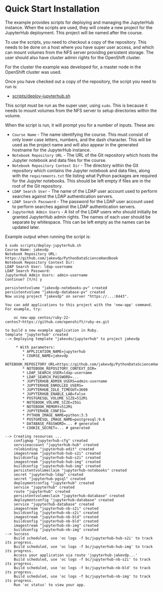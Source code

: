 # Quick Start Installation

The example provides scripts for deploying and managing the JupyterHub instance. When the scripts are used, they will create a new project for the JupyterHub deployment. This project will be named after the course.

To use the scripts, you need to checkout a copy of the repository. This needs to be done on a host where you have super user access, and which can mount volumes from the NFS server providing persistent storage. The user should also have cluster admin rights for the OpenShift cluster.

For the cluster the example was developed for, a master node in the OpenShift cluster was used.

Once you have checked out a copy of the repository, the script you need to run is:

* [scripts/deploy-jupyterhub.sh](../scripts/deploy-jupyterhub.sh)

This script must be run as the super user, using ``sudo``. This is because it needs to mount volumes from the NFS server to setup directories within the volume.

When the script is run, it will prompt you for a number of inputs. These are:

* ``Course Name`` - The name identifying the course. This must consist of only lower case letters, numbers, and the dash character. This will be used as the project name and will also appear in the generated hostname for the JupyterHub instance.
* ``Notebook Repository URL`` - The URL of the Git repository which hosts the Jupyter notebook and data files for the course.
* ``Notebook Repository Context Dir`` - The directory within the Git repository which contains the Jupyter notebook and data files, along with the ``requirements.txt`` file listing what Python packages are required for the Jupyter notebooks. This should be left empty if files are in the root of the Git repository.
* ``LDAP Search User`` - The name of the LDAP user account used to perform searches against the LDAP authentication servers.
* ``LDAP Search Password`` - The password for the LDAP user account used to perform searches against the LDAP authentication servers.
* ``JupyterHub Admin Users`` - A list of the LDAP users who should initially be granted JupyterHub admin rights. The names of each user should be separate by whitespace. This can be left empty as the names can be updated later.

Example output when running the script is:

```
$ sudo scripts/deploy-jupyterhub.sh
Course Name: jakevdp
Notebook Repository URL: https://github.com/jakevdp/PythonDataScienceHandbook
Notebook Repository Context Dir:
LDAP Search User: ldap-username
LDAP Search Password:
JupyterHub Admin Users: admin-username
Continue? [Y/n] y

persistentvolume "jakevdp-notebooks-pv" created
persistentvolume "jakevdp-database-pv" created
Now using project "jakevdp" on server "https://...:8443".

You can add applications to this project with the 'new-app' command. For example, try:

    oc new-app centos/ruby-22-centos7~https://github.com/openshift/ruby-ex.git

to build a new example application in Ruby.
template "jupyterhub" created
--> Deploying template "jakevdo/jupyterhub" to project jakevdp

     * With parameters:
        * APPLICATION_NAME=jupyterhub
        * COURSE_NAME=jakevdp
        * NOTEBOOK_REPOSITORY_URL=https://github.com/jakevdp/PythonDataScienceHandbook
        * NOTEBOOK_REPOSITORY_CONTEXT_DIR=
        * LDAP_SEARCH_USER=ldap-username
        * LDAP_SEARCH_PASSWORD=...
        * JUPYTERHUB_ADMIN_USERS=admin-username
        * JUPYTERHUB_ENROLLED_USERS=
        * JUPYTERHUB_IDLE_TIMEOUT=3600
        * JUPYTERHUB_ENABLE_LAB=false
        * POSTGRESQL_VOLUME_SIZE=512Mi
        * NOTEBOOK_VOLUME_SIZE=25Gi
        * NOTEBOOK_MEMORY=512Mi
        * JUPYTERHUB_CONFIG=
        * PYTHON_IMAGE_NAME=python:3.5
        * POSTGRESQL_IMAGE_NAME=postgresql:9.6
        * DATABASE_PASSWORD=... # generated
        * COOKIE_SECRET=... # generated

--> Creating resources ...
    configmap "jupyterhub-cfg" created
    serviceaccount "jupyterhub-hub" created
    rolebinding "jupyterhub-edit" created
    imagestream "jupyterhub-hub-s2i" created
    buildconfig "jupyterhub-hub-s2i" created
    imagestream "jupyterhub-hub-img" created
    buildconfig "jupyterhub-hub-img" created
    persistentvolumeclaim "jupyterhub-notebooks" created
    secret "jupyterhub-ldap" created
    secret "jupyterhub-pgsql" created
    deploymentconfig "jupyterhub" created
    service "jupyterhub" created
    route "jupyterhub" created
    persistentvolumeclaim "jupyterhub-database" created
    deploymentconfig "jupyterhub-database" created
    service "jupyterhub-database" created
    imagestream "jupyterhub-nb-s2i" created
    buildconfig "jupyterhub-nb-s2i" created
    imagestream "jupyterhub-nb-bld" created
    buildconfig "jupyterhub-nb-bld" created
    imagestream "jupyterhub-nb-img" created
    buildconfig "jupyterhub-nb-img" created
--> Success
    Build scheduled, use 'oc logs -f bc/jupyterhub-hub-s2i' to track its progress.
    Build scheduled, use 'oc logs -f bc/jupyterhub-hub-img' to track its progress.
    Access your application via route 'jupyterhub-jakevdp...'
    Build scheduled, use 'oc logs -f bc/jupyterhub-nb-s2i' to track its progress.
    Build scheduled, use 'oc logs -f bc/jupyterhub-nb-bld' to track its progress.
    Build scheduled, use 'oc logs -f bc/jupyterhub-nb-img' to track its progress.
    Run 'oc status' to view your app.
```
